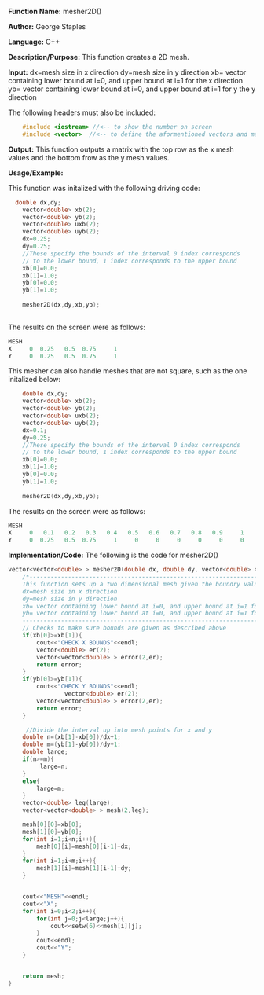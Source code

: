**Function Name:**          mesher2D()

**Author:** George Staples

**Language:** C++

**Description/Purpose:** This function creates a 2D mesh.

**Input:** 
    dx=mesh size in x direction
    dy=mesh size in y direction
    xb= vector containing lower bound at i=0, and upper bound at i=1 for the x direction
    yb= vector containing lower bound at i=0, and upper bound at i=1 for y the y direction
  
The following headers must also be included:
  ```c++
      #include <iostream> //<-- to show the number on screen
      #include <vector>  //<-- to define the aformentioned vectors and matricies
  ```

**Output:** This function outputs a matrix with the top row as the x mesh values and the bottom frow as the y mesh values.
	
**Usage/Example:**

This function was initalized with the following driving code:
```c++
  double dx,dy;
    vector<double> xb(2);
    vector<double> yb(2);
    vector<double> uxb(2);
    vector<double> uyb(2);
    dx=0.25;
    dy=0.25;
    //These specify the bounds of the interval 0 index corresponds
    // to the lower bound, 1 index corresponds to the upper bound
    xb[0]=0.0;
    xb[1]=1.0;
    yb[0]=0.0;
    yb[1]=1.0;
    
    mesher2D(dx,dy,xb,yb);
    
```
The results on the screen were as follows:

```c++
MESH
X     0  0.25   0.5  0.75     1
Y     0  0.25   0.5  0.75     1
```
This mesher can also handle meshes that are not square, such as the one initalized below:

```c++
    double dx,dy;
    vector<double> xb(2);
    vector<double> yb(2);
    vector<double> uxb(2);
    vector<double> uyb(2);
    dx=0.1;
    dy=0.25;
    //These specify the bounds of the interval 0 index corresponds
    // to the lower bound, 1 index corresponds to the upper bound
    xb[0]=0.0;
    xb[1]=1.0;
    yb[0]=0.0;
    yb[1]=1.0;
    
    mesher2D(dx,dy,xb,yb);
```
The results on the screen were as follows:

```c++
MESH
X     0   0.1   0.2   0.3   0.4   0.5   0.6   0.7   0.8   0.9     1
Y     0  0.25   0.5  0.75     1     0     0     0     0     0     0
```

**Implementation/Code:** The following is the code for mesher2D()
```c++
vector<vector<double> > mesher2D(double dx, double dy, vector<double> xb, vector<double> yb){
    /*------------------------------------------------------------------------------------------------------------------------------
    This function sets up a two dimensional mesh given the boundry values, and mesh element size
    dx=mesh size in x direction
    dy=mesh size in y direction
    xb= vector containing lower bound at i=0, and upper bound at i=1 for x
    yb= vector containing lower bound at i=0, and upper bound at i=1 for y
    ------------------------------------------------------------------------------------------------------------------------------*/
    // Checks to make sure bounds are given as described above
    if(xb[0]>=xb[1]){
        cout<<"CHECK X BOUNDS"<<endl;
        vector<double> er(2);
        vector<vector<double> > error(2,er);
        return error;
    }
    if(yb[0]>=yb[1]){
        cout<<"CHECK Y BOUNDS"<<endl;
                vector<double> er(2);
        vector<vector<double> > error(2,er);
        return error;
    }

     //Divide the interval up into mesh points for x and y
    double n=(xb[1]-xb[0])/dx+1;
    double m=(yb[1]-yb[0])/dy+1;
    double large;
    if(n>=m){
         large=n;
    }
    else{
        large=m;
    }
    vector<double> leg(large);
    vector<vector<double> > mesh(2,leg);

    mesh[0][0]=xb[0];
    mesh[1][0]=yb[0];
    for(int i=1;i<n;i++){
        mesh[0][i]=mesh[0][i-1]+dx;
    }
    for(int i=1;i<m;i++){
        mesh[1][i]=mesh[1][i-1]+dy;
    }


    cout<<"MESH"<<endl;
    cout<<"X";
    for(int i=0;i<2;i++){
        for(int j=0;j<large;j++){
            cout<<setw(6)<<mesh[i][j];
        }
        cout<<endl;
        cout<<"Y";
    }


    return mesh;
}
```
